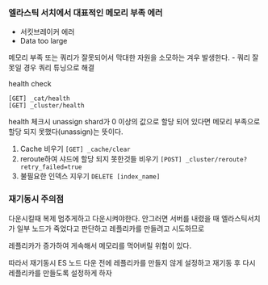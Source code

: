 ### 엘라스틱 서치에서 대표적인 메모리 부족 에러

- 서킷브레이커 에러
- Data too large

메모리 부족 또는 쿼리가 잘못되어서 막대한 자원을 소모하는 겨우 발생한다. - 쿼리 잘못일 경우 쿼리 튜닝으로 해결



health check

```
[GET] _cat/health
[GET] _cluster/health
```

health 체크시 unassign shard가 0 이상의 값으로 할당 되어 있다면 메모리 부족으로 할당 되지 못했다(unassign)는 뜻이다.

1. Cache 비우기 `[GET] _cache/clear`
2. reroute하여 샤드에 할당 되지 못한것들 비우기 `[POST] _cluster/reroute?retry_failed=true`
3. 불필요한 인덱스 지우기 `DELETE [index_name]`



### 재기동시 주의점

다운시킬때 복제 멈추게하고 다운시켜야한다. 안그러면 서버를 내렸을 때 엘라스틱서치가 일부 노드가 죽었다고 판단하고 레플리카를 만들려고 시도하므로

레플리카가 증가하여 게속해서 메모리를 먹어버릴 위험이 있다.

따라서 재기동시 ES 노드 다운 전에 레플리카를 만들지 않게 설정하고 재기동 후 다시 레플리카를 만들도록 설정하게 하자